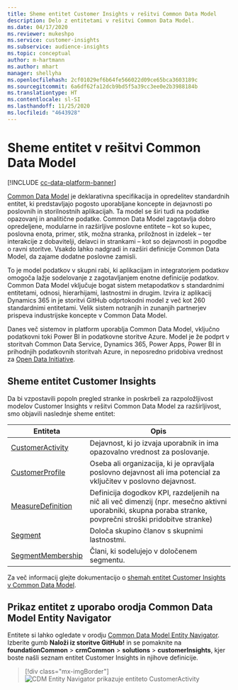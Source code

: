 ```yaml
---
title: Sheme entitet Customer Insights v rešitvi Common Data Model
description: Delo z entitetami v rešitvi Common Data Model.
ms.date: 04/17/2020
ms.reviewer: mukeshpo
ms.service: customer-insights
ms.subservice: audience-insights
ms.topic: conceptual
author: m-hartmann
ms.author: mhart
manager: shellyha
ms.openlocfilehash: 2cf01029ef6b64fe566022d09ce65bca3603189c
ms.sourcegitcommit: 6a6df62fa12dcb9bd5f5a39cc3ee0e2b3988184b
ms.translationtype: HT
ms.contentlocale: sl-SI
ms.lasthandoff: 11/25/2020
ms.locfileid: "4643928"
---
```

# <a name="entity-schemas-in-common-data-model"></a>Sheme entitet v rešitvi Common Data Model

[!INCLUDE [cc-data-platform-banner](../includes/cc-data-platform-banner.md)]

[Common Data Model](https://docs.microsoft.com/common-data-model/) je deklarativna specifikacija in opredelitev standardnih entitet, ki predstavljajo pogosto uporabljane koncepte in dejavnosti po poslovnih in storilnostnih aplikacijah. Ta model se širi tudi na podatke opazovanj in analitične podatke. Common Data Model zagotavlja dobro opredeljene, modularne in razširljive poslovne entitete – kot so kupec, poslovna enota, primer, stik, možna stranka, priložnost in izdelek – ter interakcije z dobavitelji, delavci in strankami – kot so dejavnosti in pogodbe o ravni storitve. Vsakdo lahko nadgradi in razširi definicije Common Data Model, da zajame dodatne poslovne zamisli.

To je model podatkov v skupni rabi, ki aplikacijam in integratorjem podatkov omogoča lažje sodelovanje z zagotavljanjem enotne definicije podatkov. Common Data Model vključuje bogat sistem metapodatkov s standardnimi entitetami, odnosi, hierarhijami, lastnostmi in drugim. Izvira iz aplikacij Dynamics 365 in je storitvi GitHub odprtokodni model z več kot 260 standardnimi entitetami. Velik sistem notranjih in zunanjih partnerjev prispeva industrijske koncepte v Common Data Model.

Danes več sistemov in platform uporablja Common Data Model, vključno podatkovni toki Power BI in podatkovne storitve Azure. Model je že podprt v storitvah Common Data Service, Dynamics 365, Power Apps, Power BI in prihodnjih podatkovnih storitvah Azure, in neposredno pridobiva vrednost za [Open Data Initiative](https://www.microsoft.com/open-data-initiative).

## <a name="customer-insights-entity-schemas"></a>Sheme entitet Customer Insights

Da bi vzpostavili popoln pregled stranke in poskrbeli za razpoložljivost modelov Customer Insights v rešitvi Common Data Model za razširljivost, smo objavili naslednje sheme entitet:

| Entiteta | Opis |
|---------|---------|
|[CustomerActivity](https://docs.microsoft.com/common-data-model/schema/core/applicationcommon/foundationcommon/crmcommon/solutions/customerinsights/customeractivity) | Dejavnost, ki jo izvaja uporabnik in ima opazovalno vrednost za poslovanje. |
|[CustomerProfile](https://docs.microsoft.com/common-data-model/schema/core/applicationcommon/foundationcommon/crmcommon/solutions/customerinsights/customerprofile) | Oseba ali organizacija, ki je opravljala poslovno dejavnost ali ima potencial za vključitev v poslovno dejavnost. |
|[MeasureDefinition](https://docs.microsoft.com/common-data-model/schema/core/applicationcommon/foundationcommon/crmcommon/solutions/customerinsights/measuredefinition) | Definicija dogodkov KPI, razdeljenih na nič ali več dimenzij (npr. mesečno aktivni uporabniki, skupna poraba stranke, povprečni stroški pridobitve stranke) |
|[Segment](https://docs.microsoft.com/common-data-model/schema/core/applicationcommon/foundationcommon/crmcommon/solutions/customerinsights/segment) | Določa skupino članov s skupnimi lastnostmi. |
|[SegmentMembership](https://docs.microsoft.com/common-data-model/schema/core/applicationcommon/foundationcommon/crmcommon/solutions/customerinsights/segmentmembership) | Člani, ki sodelujejo v določenem segmentu. |

Za več informacij glejte dokumentacijo o [shemah entitet Customer Insights v Common Data Model](https://docs.microsoft.com/common-data-model/schema/core/applicationcommon/foundationcommon/crmcommon/solutions/customerinsights/overview).

## <a name="view-entities-using-the-common-data-model-entity-navigator"></a>Prikaz entitet z uporabo orodja Common Data Model Entity Navigator

Entitete si lahko ogledate v orodju [Common Data Model Entity Navigator](https://microsoft.github.io/CDM/). Izberite gumb **Naloži iz storitve GitHub!** in se pomaknite na **foundationCommon** > **crmCommon** > **solutions** > **customerInsights**, kjer boste našli seznam entitet Customer Insights in njihove definicije.
> [!div class="mx-imgBorder"]
> ![CDM Entity Navigator prikazuje entiteto CustomerActivity](media/CDM-entity-navigator.png "CDM Entity Navigator prikazuje entiteto CustomerActivity")
